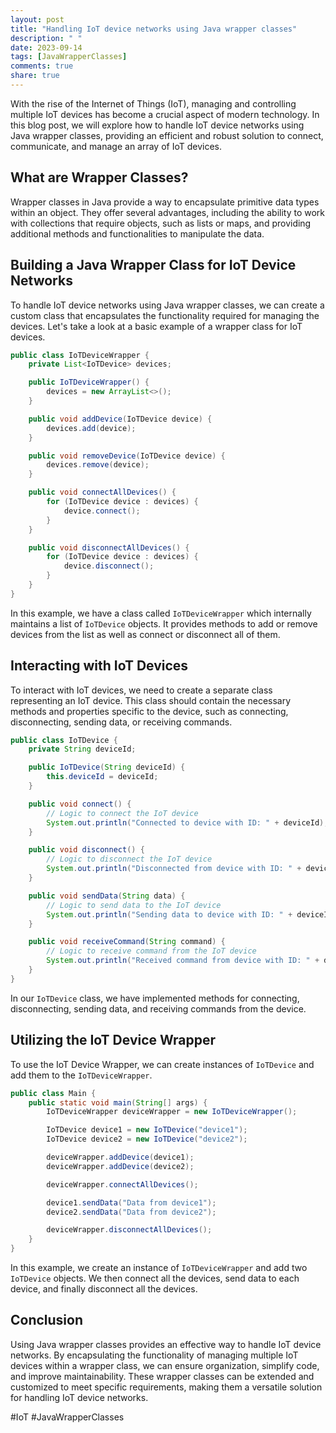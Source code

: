 ```yaml
---
layout: post
title: "Handling IoT device networks using Java wrapper classes"
description: " "
date: 2023-09-14
tags: [JavaWrapperClasses]
comments: true
share: true
---
```


With the rise of the Internet of Things (IoT), managing and controlling multiple IoT devices has become a crucial aspect of modern technology. In this blog post, we will explore how to handle IoT device networks using Java wrapper classes, providing an efficient and robust solution to connect, communicate, and manage an array of IoT devices.

## What are Wrapper Classes?

Wrapper classes in Java provide a way to encapsulate primitive data types within an object. They offer several advantages, including the ability to work with collections that require objects, such as lists or maps, and providing additional methods and functionalities to manipulate the data.

## Building a Java Wrapper Class for IoT Device Networks

To handle IoT device networks using Java wrapper classes, we can create a custom class that encapsulates the functionality required for managing the devices. Let's take a look at a basic example of a wrapper class for IoT devices.

```java
public class IoTDeviceWrapper {
    private List<IoTDevice> devices;

    public IoTDeviceWrapper() {
        devices = new ArrayList<>();
    }

    public void addDevice(IoTDevice device) {
        devices.add(device);
    }

    public void removeDevice(IoTDevice device) {
        devices.remove(device);
    }

    public void connectAllDevices() {
        for (IoTDevice device : devices) {
            device.connect();
        }
    }

    public void disconnectAllDevices() {
        for (IoTDevice device : devices) {
            device.disconnect();
        }
    }
}
```

In this example, we have a class called `IoTDeviceWrapper` which internally maintains a list of `IoTDevice` objects. It provides methods to add or remove devices from the list as well as connect or disconnect all of them.

## Interacting with IoT Devices

To interact with IoT devices, we need to create a separate class representing an IoT device. This class should contain the necessary methods and properties specific to the device, such as connecting, disconnecting, sending data, or receiving commands.

```java
public class IoTDevice {
    private String deviceId;

    public IoTDevice(String deviceId) {
        this.deviceId = deviceId;
    }

    public void connect() {
        // Logic to connect the IoT device
        System.out.println("Connected to device with ID: " + deviceId);
    }

    public void disconnect() {
        // Logic to disconnect the IoT device
        System.out.println("Disconnected from device with ID: " + deviceId);
    }

    public void sendData(String data) {
        // Logic to send data to the IoT device
        System.out.println("Sending data to device with ID: " + deviceId);
    }

    public void receiveCommand(String command) {
        // Logic to receive command from the IoT device
        System.out.println("Received command from device with ID: " + deviceId);
    }
}
```

In our `IoTDevice` class, we have implemented methods for connecting, disconnecting, sending data, and receiving commands from the device.

## Utilizing the IoT Device Wrapper

To use the IoT Device Wrapper, we can create instances of `IoTDevice` and add them to the `IoTDeviceWrapper`.

```java
public class Main {
    public static void main(String[] args) {
        IoTDeviceWrapper deviceWrapper = new IoTDeviceWrapper();

        IoTDevice device1 = new IoTDevice("device1");
        IoTDevice device2 = new IoTDevice("device2");

        deviceWrapper.addDevice(device1);
        deviceWrapper.addDevice(device2);

        deviceWrapper.connectAllDevices();

        device1.sendData("Data from device1");
        device2.sendData("Data from device2");

        deviceWrapper.disconnectAllDevices();
    }
}
```

In this example, we create an instance of `IoTDeviceWrapper` and add two `IoTDevice` objects. We then connect all the devices, send data to each device, and finally disconnect all the devices.

## Conclusion

Using Java wrapper classes provides an effective way to handle IoT device networks. By encapsulating the functionality of managing multiple IoT devices within a wrapper class, we can ensure organization, simplify code, and improve maintainability. These wrapper classes can be extended and customized to meet specific requirements, making them a versatile solution for handling IoT device networks.

#IoT #JavaWrapperClasses